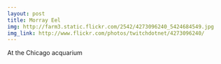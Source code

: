 ```yaml
---
layout: post
title: Morray Eel 
img: http://farm3.static.flickr.com/2542/4273096240_5424684549.jpg 
img_link: http://www.flickr.com/photos/twitchdotnet/4273096240/ 
---
```

At the Chicago acquarium